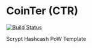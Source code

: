 CoinTer (CTR)
===========

[![Build Status](https://travis-ci.org/RazorLove/cointer.png?branch=master)](https://travis-ci.org/RazorLove/cointer)


Scrypt Hashcash PoW Template